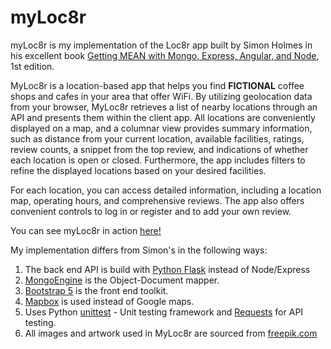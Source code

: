 # myLoc8r

myLoc8r is my implementation of the Loc8r app built by Simon Holmes in his excellent book [Getting MEAN with Mongo, Express, Angular, and Node](https://www.manning.com/books/getting-mean-with-mongo-express-angular-and-node), 1st edition.  


MyLoc8r is a location-based app that helps you find **FICTIONAL** coffee shops and cafes in your area that offer WiFi. By utilizing geolocation data from your browser, MyLoc8r retrieves a list of nearby locations through an API and presents them within the client app. All locations are conveniently displayed on a map, and a columnar view provides summary information, such as distance from your current location, available facilities, ratings, review counts, a snippet from the top review, and indications of whether each location is open or closed. Furthermore, the app includes filters to refine the displayed locations based on your desired facilities.

For each location, you can access detailed information, including a location map, operating hours, and comprehensive reviews. The app also offers convenient controls to log in or register and to add your own review.

You can see myLoc8r in action [here!](https://myloc8r.onrender.com)

My implementation differs from Simon's in the following ways:

1. The back end API is build with [Python Flask](https://flask.palletsprojects.com/en/2.3.x/) instead of Node/Express
2. [MongoEngine](https://docs.mongoengine.org/) is the Object-Document mapper.
3. [Bootstrap 5](https://getbootstrap.com/) is the front end toolkit.
3. [Mapbox](https://www.mapbox.com/) is used instead of Google maps.
4. Uses Python [unittest](https://docs.python.org/3/library/unittest.html) - Unit testing framework and [Requests](https://pypi.org/project/requests/) for API testing.
6. All images and artwork used in MyLoc8r are sourced from [freepik.com](https://www.freepik.com/)